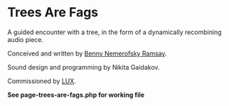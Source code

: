 # Trees Are Fags

A guided encounter with a tree, in the form of a dynamically recombining audio piece.

Conceived and written by [Benny Nemerofsky Ramsay](http://www.nemerofsky.ca/).

Sound design and programming by Nikita Gaidakov.

Commissioned by [LUX](http://lux.org.uk).

**See page-trees-are-fags.php for working file**
